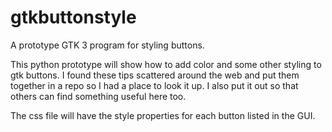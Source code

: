 # gtkbuttonstyle
A prototype GTK 3 program for styling buttons.

This python prototype will show how to add color and some other styling to gtk buttons. I found these tips scattered around the web and put them together in a repo so I had a place to look it up. I also put it out so that others can find something useful here too.

The css file will have the style properties for each button listed in the GUI.
